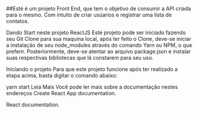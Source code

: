 ##Esté é um projeto Front End, que tem o objetivo de consumir a API criada para o mesmo. Com intuito de criar usúarios e registrar uma lista de contatos.

Dando Start neste projeto ReactJS
Esté projeto pode ser iniciado fazendo seu Git Clone para sua maquina local, após ter feito o Clone, deve-se iniciar a instalação de seu node_modules através do comando Yarn ou NPM, o que preferir. Posteriormente, deve-se atentar ao arquivo package.json e instalar suas respectivas bibliotecas que lá constarem para seu uso.

Iniciando o projeto
Para que este projeto funcione após ter realizado a etapa acima, basta digitar o comando abaixo:

yarn start
Leia Mais
Você pode ler mais sobre a documentação nestes endereços Create React App documentation.

React documentation.